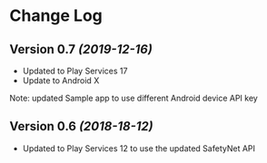 Change Log
==========

Version 0.7 *(2019-12-16)*
----------------------------

* Updated to Play Services 17
* Update to Android X

Note: updated Sample app to use different Android device API key 


Version 0.6 *(2018-18-12)*
----------------------------

* Updated to Play Services 12 to use the updated SafetyNet API    






